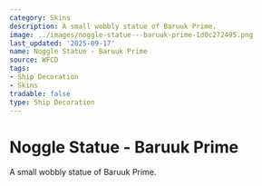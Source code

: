 ```yaml
---
category: Skins
description: A small wobbly statue of Baruuk Prime.
image: ../images/noggle-statue---baruuk-prime-1d0c272495.png
last_updated: '2025-09-17'
name: Noggle Statue - Baruuk Prime
source: WFCD
tags:
- Ship Decoration
- Skins
tradable: false
type: Ship Decoration
---
```


# Noggle Statue - Baruuk Prime

A small wobbly statue of Baruuk Prime.

